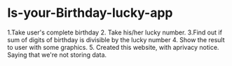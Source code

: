 # Is-your-Birthday-lucky-app

1.Take user's complete birthday
2. Take his/her lucky number.
3.Find out if sum of digits of birthday is divisible by the lucky number
4. Show the result to user with some graphics.
5. Created this website, with aprivacy notice. Saying that we're not storing data.
